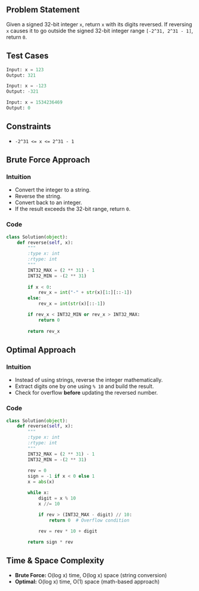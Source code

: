 
## Problem Statement
Given a signed 32-bit integer `x`, return `x` with its digits reversed. If reversing `x` causes it to go outside the signed 32-bit integer range `[-2^31, 2^31 - 1]`, return `0`.

## Test Cases
```python
Input: x = 123
Output: 321

Input: x = -123
Output: -321

Input: x = 1534236469
Output: 0
````

## Constraints

- `-2^31 <= x <= 2^31 - 1`

## Brute Force Approach

### **Intuition**

- Convert the integer to a string.
- Reverse the string.
- Convert back to an integer.
- If the result exceeds the 32-bit range, return `0`.

### **Code**

```python
class Solution(object):
    def reverse(self, x):
        """
        :type x: int
        :rtype: int
        """
        INT32_MAX = (2 ** 31) - 1
        INT32_MIN = -(2 ** 31)
        
        if x < 0:
            rev_x = int("-" + str(x)[1:][::-1])
        else:
            rev_x = int(str(x)[::-1])

        if rev_x < INT32_MIN or rev_x > INT32_MAX:
            return 0
        
        return rev_x
```

## Optimal Approach

### **Intuition**

- Instead of using strings, reverse the integer mathematically.
- Extract digits one by one using `% 10` and build the result.
- Check for overflow **before** updating the reversed number.

### **Code**

```python
class Solution(object):
    def reverse(self, x):
        """
        :type x: int
        :rtype: int
        """
        INT32_MAX = (2 ** 31) - 1
        INT32_MIN = -(2 ** 31)
        
        rev = 0
        sign = -1 if x < 0 else 1
        x = abs(x)

        while x:
            digit = x % 10
            x //= 10

            if rev > (INT32_MAX - digit) // 10:
                return 0  # Overflow condition
            
            rev = rev * 10 + digit

        return sign * rev
```

## Time & Space Complexity

- **Brute Force:** O(log x) time, O(log x) space (string conversion)
- **Optimal:** O(log x) time, O(1) space (math-based approach)